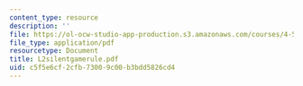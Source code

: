 ```yaml
---
content_type: resource
description: ''
file: https://ol-ocw-studio-app-production.s3.amazonaws.com/courses/4-580-inquiry-into-computation-and-design-fall-2006/c5f5e6cf2cfb73009c00b3bdd5826cd4_L2silentgamerule.pdf
file_type: application/pdf
resourcetype: Document
title: L2silentgamerule.pdf
uid: c5f5e6cf-2cfb-7300-9c00-b3bdd5826cd4
---
```

